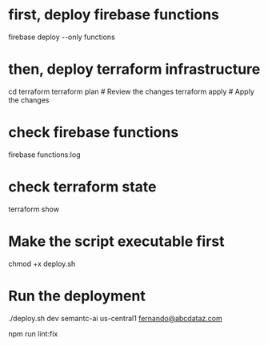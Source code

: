 # first, deploy firebase functions
firebase deploy --only functions

# then, deploy terraform infrastructure
cd terraform
terraform plan    # Review the changes
terraform apply   # Apply the changes

# check firebase functions
firebase functions:log

# check terraform state
terraform show






# Make the script executable first
chmod +x deploy.sh

# Run the deployment
./deploy.sh dev semantc-ai us-central1 fernando@abcdataz.com

npm run lint:fix 